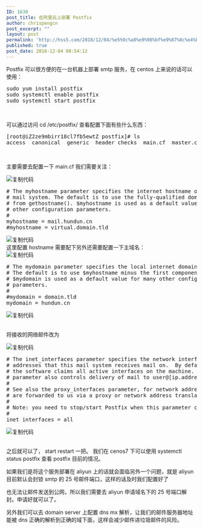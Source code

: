 ```yaml
---
ID: 1630
post_title: 在阿里云上部署 Postfix
author: chrispengcn
post_excerpt: ""
layout: post
permalink: 'http://hss5.com/2018/12/04/%e5%9c%a8%e9%98%bf%e9%87%8c%e4%ba%91%e4%b8%8a%e9%83%a8%e7%bd%b2-postfix/'
published: true
post_date: 2018-12-04 08:54:12
---
```

<div class="clear">Postfix 可以很方便的在一台机器上部署 smtp 服务，在 centos 上来说的话可以使用：</div>
<div class="postBody">
<div id="cnblogs_post_body" class="blogpost-body">
<div class="cnblogs_code">
<pre>sudo yum install postfix
sudo systemctl enable postfix
sudo systemctl start postfix</pre>
</div>
&nbsp;

可以通过访问 cd /etc/postfix/ 查看配置下面有些什么东西：
<div class="cnblogs_code">
<pre>[root@iZ2ze9mbirr18cl7fb5ewtZ postfix]# ls
access  canonical  generic  header_checks  main.cf  master.cf  relocated  transport  virtual</pre>
</div>
&nbsp;

主要需要去配置一下 main.cf 我们需要关注：
<div class="cnblogs_code">
<div class="cnblogs_code_toolbar"><span class="cnblogs_code_copy"><a title="复制代码"><img src="https://common.cnblogs.com/images/copycode.gif" alt="复制代码" /></a></span></div>
<pre># The myhostname parameter specifies the internet hostname of this
# mail system. The default is to use the fully-qualified domain name
# from gethostname(). $myhostname is used as a default value for many
# other configuration parameters.
#
myhostname = mail.hundun.cn
#myhostname = virtual.domain.tld</pre>
<div class="cnblogs_code_toolbar"><span class="cnblogs_code_copy"><a title="复制代码"><img src="https://common.cnblogs.com/images/copycode.gif" alt="复制代码" /></a></span></div>
</div>
这里配置 hostname 需要配下另外还需要配置一下主域名：
<div class="cnblogs_code">
<div class="cnblogs_code_toolbar"><span class="cnblogs_code_copy"><a title="复制代码"><img src="https://common.cnblogs.com/images/copycode.gif" alt="复制代码" /></a></span></div>
<pre># The mydomain parameter specifies the local internet domain name.
# The default is to use $myhostname minus the first component.
# $mydomain is used as a default value for many other configuration
# parameters.
#
#mydomain = domain.tld
mydomain = hundun.cn</pre>
<div class="cnblogs_code_toolbar"><span class="cnblogs_code_copy"><a title="复制代码"><img src="https://common.cnblogs.com/images/copycode.gif" alt="复制代码" /></a></span></div>
</div>
&nbsp;

将接收的网络邮件改为
<div class="cnblogs_code">
<div class="cnblogs_code_toolbar"><span class="cnblogs_code_copy"><a title="复制代码"><img src="https://common.cnblogs.com/images/copycode.gif" alt="复制代码" /></a></span></div>
<pre># The inet_interfaces parameter specifies the network interface
# addresses that this mail system receives mail on.  By default,
# the software claims all active interfaces on the machine. The
# parameter also controls delivery of mail to user@[ip.address].
#
# See also the proxy_interfaces parameter, for network addresses that
# are forwarded to us via a proxy or network address translator.
#
# Note: you need to stop/start Postfix when this parameter changes.
#
inet_interfaces = all</pre>
<div class="cnblogs_code_toolbar"><span class="cnblogs_code_copy"><a title="复制代码"><img src="https://common.cnblogs.com/images/copycode.gif" alt="复制代码" /></a></span></div>
</div>
&nbsp;

之后就可以了， start restart 一把。 我们在 cenos7 下可以使用 systemctl status postfix 查看 postfix 目前的情况。

如果我们是将这个服务部署在 aliyun 上的话就会面临另外一个问题，就是 aliyun 目前默认会封锁 smtp 的 25 号邮件端口，这样的话及时我们配置好了

也无法让邮件发送到公网，所以我们需要去 aliyun 申请域名下的 25 号端口解封。申请好就可以了。

另外我们可以去 domain server 上配置 dns mx 解析，让我们的邮件服务器地址能被 dns 正确的解析到正确的域下面，这样会减少邮件进垃圾邮件的风险。

</div>
</div>
